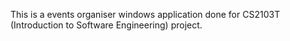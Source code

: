 This is a events organiser windows application done for CS2103T (Introduction to Software Engineering) project.